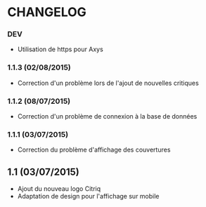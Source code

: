 CHANGELOG
=========

### DEV
* Utilisation de https pour Axys

### 1.1.3 (02/08/2015)
* Correction d'un problème lors de l'ajout de nouvelles critiques

### 1.1.2 (08/07/2015)
* Correction d'un problème de connexion à la base de données

### 1.1.1 (03/07/2015)
* Correction du problème d'affichage des couvertures

## 1.1 (03/07/2015)
* Ajout du nouveau logo Citriq
* Adaptation de design pour l'affichage sur mobile
